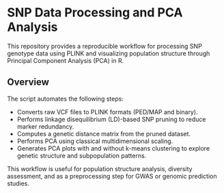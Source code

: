# SNP Data Processing and PCA Analysis

This repository provides a reproducible workflow for processing SNP genotype data using PLINK and visualizing population structure through Principal Component Analysis (PCA) in R.

## Overview

The script automates the following steps:
- Converts raw VCF files to PLINK formats (PED/MAP and binary).
- Performs linkage disequilibrium (LD)-based SNP pruning to reduce marker redundancy.
- Computes a genetic distance matrix from the pruned dataset.
- Performs PCA using classical multidimensional scaling.
- Generates PCA plots with and without k-means clustering to explore genetic structure and subpopulation patterns.

This workflow is useful for population structure analysis, diversity assessment, and as a preprocessing step for GWAS or genomic prediction studies.
